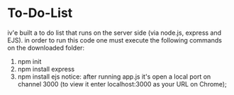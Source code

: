 # To-Do-List
iv'e built a to do list that runs on the server side (via node.js, express and EJS).
in order to run this code one must execute the following commands on the downloaded folder:
1. npm init
2. npm install express
3. npm install ejs
notice: after running app.js it's open a local port on channel 3000 (to view it enter localhost:3000 as your URL on Chrome);
